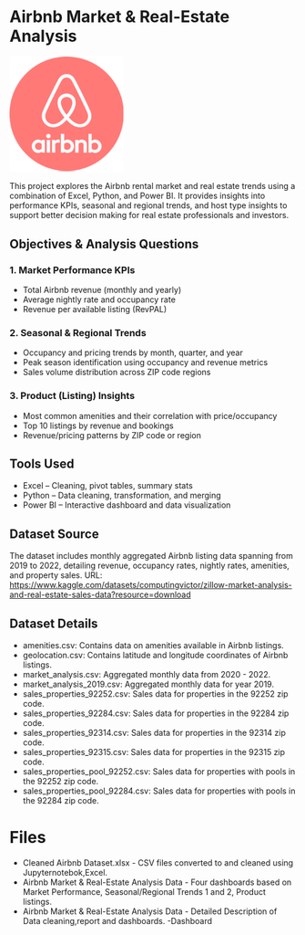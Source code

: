 # Airbnb Market & Real-Estate Analysis

<img src="Airbnb Logo.png" alt="Airbnb Logo" width="200">


This project explores the Airbnb rental market and real estate trends using a combination of Excel, Python, and Power BI. It provides insights into performance KPIs, seasonal and regional trends, and host type insights to support better decision making for real estate professionals and investors.


## Objectives & Analysis Questions

### 1. Market Performance KPIs
- Total Airbnb revenue (monthly and yearly)
- Average nightly rate and occupancy rate
- Revenue per available listing (RevPAL)

### 2. Seasonal & Regional Trends
- Occupancy and pricing trends by month, quarter, and year
- Peak season identification using occupancy and revenue metrics
- Sales volume distribution across ZIP code regions

### 3. Product (Listing) Insights
- Most common amenities and their correlation with price/occupancy
- Top 10 listings by revenue and bookings
- Revenue/pricing patterns by ZIP code or region


##  Tools Used

- Excel – Cleaning, pivot tables, summary stats
- Python – Data cleaning, transformation, and merging
- Power BI – Interactive dashboard and data visualization

  
## Dataset Source
The dataset includes monthly aggregated Airbnb listing data spanning  from 2019 to 2022, detailing revenue, occupancy rates, nightly rates, amenities, and property sales. 
URL: https://www.kaggle.com/datasets/computingvictor/zillow-market-analysis-and-real-estate-sales-data?resource=download

## Dataset Details
- amenities.csv: Contains data on amenities available in Airbnb listings.
- geolocation.csv: Contains latitude and longitude coordinates of Airbnb listings.
- market_analysis.csv: Aggregated monthly data from 2020 - 2022.
- market_analysis_2019.csv: Aggregated monthly data for year 2019.
- sales_properties_92252.csv: Sales data for properties in the 92252 zip code.
- sales_properties_92284.csv: Sales data for properties in the 92284 zip code.
- sales_properties_92314.csv: Sales data for properties in the 92314 zip code.
- sales_properties_92315.csv: Sales data for properties in the 92315 zip code.
- sales_properties_pool_92252.csv: Sales data for properties with pools in the 92252 zip code.
- sales_properties_pool_92284.csv: Sales data for properties with pools in the 92284 zip code.

# Files
- Cleaned Airbnb Dataset.xlsx - CSV files converted to and cleaned using Jupyternotebok,Excel.
- Airbnb Market & Real-Estate Analysis Data - Four dashboards based on Market Performance, Seasonal/Regional Trends 1 and 2, Product listings.
- Airbnb Market & Real-Estate Analysis Data - Detailed Description of Data cleaning,report and dashboards.
-Dashboard
